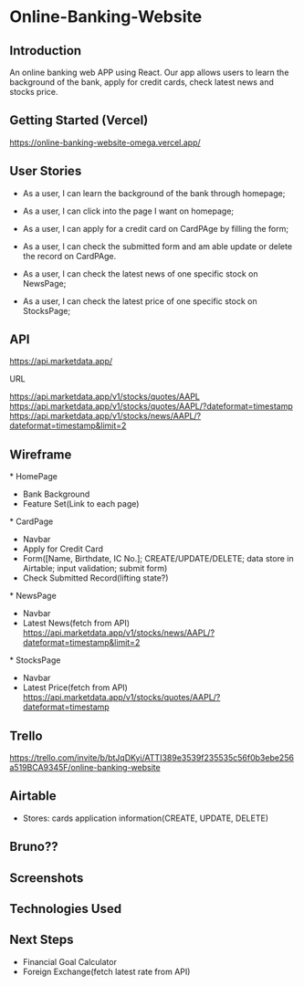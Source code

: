 # Online-Banking-Website

## Introduction

An online banking web APP using React.
Our app allows users to learn the background of the bank, apply for credit cards, check latest news and stocks price.

## Getting Started (Vercel)

https://online-banking-website-omega.vercel.app/

## User Stories

- As a user, I can learn the background of the bank through homepage;
- As a user, I can click into the page I want on homepage;

- As a user, I can apply for a credit card on CardPAge by filling the form;
- As a user, I can check the submitted form and am able update or delete the record on CardPAge.

- As a user, I can check the latest news of one specific stock on NewsPage;

- As a user, I can check the latest price of one specific stock on StocksPage;

## API

https://api.marketdata.app/

URL

https://api.marketdata.app/v1/stocks/quotes/AAPL
https://api.marketdata.app/v1/stocks/quotes/AAPL/?dateformat=timestamp
https://api.marketdata.app/v1/stocks/news/AAPL/?dateformat=timestamp&limit=2

## Wireframe

\* HomePage

- Bank Background
- Feature Set(Link to each page)

\* CardPage

- Navbar
- Apply for Credit Card
- Form([Name, Birthdate, IC No.]; CREATE/UPDATE/DELETE; data store in Airtable; input validation; submit form)
- Check Submitted Record(lifting state?)

\* NewsPage

- Navbar
- Latest News(fetch from API)
  https://api.marketdata.app/v1/stocks/news/AAPL/?dateformat=timestamp&limit=2

\* StocksPage

- Navbar
- Latest Price(fetch from API)
  https://api.marketdata.app/v1/stocks/quotes/AAPL/?dateformat=timestamp

## Trello

https://trello.com/invite/b/btJqDKyi/ATTI389e3539f235535c56f0b3ebe256a519BCA9345F/online-banking-website

## Airtable

- Stores: cards application information(CREATE, UPDATE, DELETE)

## Bruno??

## Screenshots

## Technologies Used

## Next Steps

- Financial Goal Calculator
- Foreign Exchange(fetch latest rate from API)
